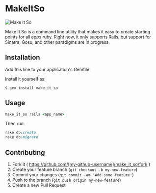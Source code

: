 # MakeItSo

![Make It So](http://images.simplysyndicated.com/wp-content/uploads/2014/07/make-it-so-captain.jpg)

Make It So is a command line utility that makes it easy to create starting points
for all apps ruby. Right now, it only supports Rails, but support for Sinatra,
Gosu, and other paradigms are in progress.

## Installation

Add this line to your application's Gemfile:

Install it yourself as:

    $ gem install make_it_so

## Usage

```ruby
make_it_so rails <app_name>
```

Then run:
```ruby
rake db:create
rake db:migrate
```

## Contributing

1. Fork it ( https://github.com/[my-github-username]/make_it_so/fork )
2. Create your feature branch (`git checkout -b my-new-feature`)
3. Commit your changes (`git commit -am 'Add some feature'`)
4. Push to the branch (`git push origin my-new-feature`)
5. Create a new Pull Request
